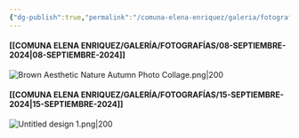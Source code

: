 ```yaml
---
{"dg-publish":true,"permalink":"/comuna-elena-enriquez/galeria/fotografias/galeria/","dgPassFrontmatter":true}
---
```


#### [[COMUNA ELENA ENRIQUEZ/GALERÍA/FOTOGRAFÍAS/08-SEPTIEMBRE-2024\|08-SEPTIEMBRE-2024]]

![Brown Aesthetic Nature Autumn Photo Collage.png|200](/img/user/COMUNA%20ELENA%20ENRIQUEZ/GALER%C3%8DA/FOTOGRAF%C3%8DAS/ANEXOS/Brown%20Aesthetic%20Nature%20Autumn%20Photo%20Collage.png)
#### [[COMUNA ELENA ENRIQUEZ/GALERÍA/FOTOGRAFÍAS/15-SEPTIEMBRE-2024\|15-SEPTIEMBRE-2024]]

![Untitled design 1.png|200](/img/user/COMUNA%20ELENA%20ENRIQUEZ/GALER%C3%8DA/FOTOGRAF%C3%8DAS/ANEXOS/Untitled%20design%201.png)